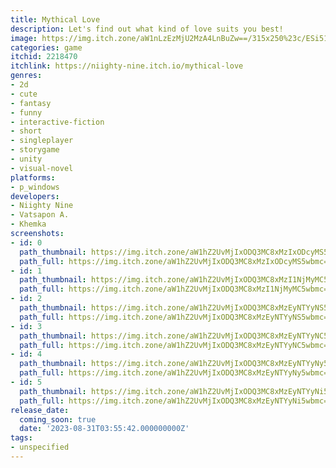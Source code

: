 ```yaml
---
title: Mythical Love
description: Let's find out what kind of love suits you best!
image: https://img.itch.zone/aW1nLzEzMjU2MzA4LnBuZw==/315x250%23c/ESi51E.png
categories: game
itchid: 2218470
itchlink: https://niighty-nine.itch.io/mythical-love
genres:
- 2d
- cute
- fantasy
- funny
- interactive-fiction
- short
- singleplayer
- storygame
- unity
- visual-novel
platforms:
- p_windows
developers:
- Niighty Nine
- Vatsapon A.
- Khemka
screenshots:
- id: 0
  path_thumbnail: https://img.itch.zone/aW1hZ2UvMjIxODQ3MC8xMzIxODcyMS5wbmc=/347x500/ebekze.png
  path_full: https://img.itch.zone/aW1hZ2UvMjIxODQ3MC8xMzIxODcyMS5wbmc=/original/BhLsnF.png
- id: 1
  path_thumbnail: https://img.itch.zone/aW1hZ2UvMjIxODQ3MC8xMzI1NjMyMC5wbmc=/347x500/u4lX6n.png
  path_full: https://img.itch.zone/aW1hZ2UvMjIxODQ3MC8xMzI1NjMyMC5wbmc=/original/aYmVcL.png
- id: 2
  path_thumbnail: https://img.itch.zone/aW1hZ2UvMjIxODQ3MC8xMzEyNTYyNS5wbmc=/347x500/U5bybX.png
  path_full: https://img.itch.zone/aW1hZ2UvMjIxODQ3MC8xMzEyNTYyNS5wbmc=/original/Kfa5Eu.png
- id: 3
  path_thumbnail: https://img.itch.zone/aW1hZ2UvMjIxODQ3MC8xMzEyNTYyNC5wbmc=/347x500/70uuct.png
  path_full: https://img.itch.zone/aW1hZ2UvMjIxODQ3MC8xMzEyNTYyNC5wbmc=/original/SS9bNA.png
- id: 4
  path_thumbnail: https://img.itch.zone/aW1hZ2UvMjIxODQ3MC8xMzEyNTYyNy5wbmc=/347x500/Rblacf.png
  path_full: https://img.itch.zone/aW1hZ2UvMjIxODQ3MC8xMzEyNTYyNy5wbmc=/original/bSh38p.png
- id: 5
  path_thumbnail: https://img.itch.zone/aW1hZ2UvMjIxODQ3MC8xMzEyNTYyNi5wbmc=/347x500/%2Bv1Vl2.png
  path_full: https://img.itch.zone/aW1hZ2UvMjIxODQ3MC8xMzEyNTYyNi5wbmc=/original/3UhCzo.png
release_date:
  coming_soon: true
  date: '2023-08-31T03:55:42.000000000Z'
tags:
- unspecified
---
```


